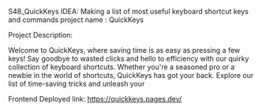 S48_QuickKeys
IDEA: Making a list of most useful keyboard shortcut keys and commands project name : QuickKeys

Project Description:

Welcome to QuickKeys, where saving time is as easy as pressing a few keys! Say goodbye to wasted clicks and hello to efficiency with our quirky collection of keyboard shortcuts. Whether you're a seasoned pro or a newbie in the world of shortcuts, QuickKeys has got your back. Explore our list of time-saving tricks and unleash your 

Frontend Deployed link: https://quickkeys.pages.dev/
